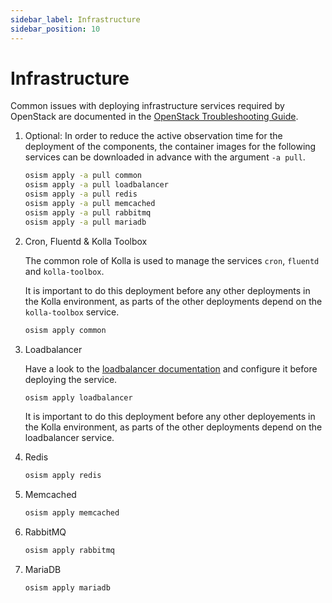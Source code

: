```yaml
---
sidebar_label: Infrastructure
sidebar_position: 10
---
```


# Infrastructure

Common issues with deploying infrastructure services required by OpenStack
are documented in the [OpenStack Troubleshooting Guide](../../troubleshooting-guide/openstack.md).


1. Optional: In order to reduce the active observation time for the deployment of the components,
   the container images for the following services can be downloaded in advance with the argument `-a pull`.

   ```bash
   osism apply -a pull common
   osism apply -a pull loadbalancer
   osism apply -a pull redis
   osism apply -a pull memcached
   osism apply -a pull rabbitmq
   osism apply -a pull mariadb
   ```

2. Cron, Fluentd & Kolla Toolbox

   The common role of Kolla is used to manage the services `cron`, `fluentd`
   and `kolla-toolbox`.

   It is important to do this deployment before any other deployments in the Kolla
   environment, as parts of the other deployments depend on the `kolla-toolbox`
   service.

   ```bash
   osism apply common
   ```

3. Loadbalancer

   Have a look to the [loadbalancer documentation](../../configuration-guide/loadbalancer.md) and configure it before deploying the service.

   ```bash
   osism apply loadbalancer
   ```

   It is important to do this deployment before any other deployements in the Kolla
   environment, as parts of the other deployments depend on the loadbalancer
   service.

4. Redis

   ```bash
   osism apply redis
   ```

5. Memcached

   ```bash
   osism apply memcached
   ```

6. RabbitMQ

   ```bash
   osism apply rabbitmq
   ```

7. MariaDB

   ```bash
   osism apply mariadb
   ```
